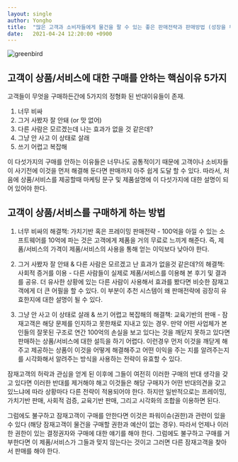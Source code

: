 ```yaml
---
layout: single
author: Yongho
title:  "많은 고객과 소비자들에게 물건을 팔 수 있는 좋은 판매전략과 판매방법 (성장을 위한 지식 #10)"
date:   2021-04-24 12:20:00 +0900
---
```


![greenbird](https://staging.baachuscribble.com/wp-content/uploads/2019/01/HANDLING.png)

## 고객이 상품/서비스에 대한 구매를 안하는 핵심이유 5가지

고객들이 무엇을 구매하든간에 5가지의 정형화 된 반대이유들이 존재.

1. 너무 비싸
2. 그거 사봤자 잘 안돼 (or 맛 없어)
3. 다른 사람은 모르겠는데 나는 효과가 없을 것 같은데? 
4. 그냥 안 사고 이 상태로 살래
5. 쓰기 어렵고 복잡해

이 다섯가지의 구매를 안하는 이유들은 너무나도 공통적이기 때문에 고객이나 소비자들이 사기전에 이것을 먼저 해결해 둔다면 판매까지 아주 쉽게 도달 할 수 있다. 따라서, 처음에 상품/서비스를 제공할때 마케팅 문구 및 제품설명에 이 다섯가지에 대한 설명이 되어 있어야 한다. 

## 고객이 상품/서비스를 구매하게 하는 방법

1. 너무 비싸의 해결책: 가치기반 혹은 프레이밍 판매전략 - 100억을 아낄 수 있는 소프트웨어를 10억에 파는 것은 고객에게 제품을 거의 무료로 느끼게 해준다. 즉, 제품/서비스의 가격이 제품/서비스의 사용을 통해 얻는 이익보다 낮아야 한다. 

2. 그거 사봤자 잘 안돼 & 다른 사람은 모르겠고 난 효과가 없을것 같은데?의 해결책: 사회적 증거를 이용 - 다른 사람들이 실제로 제품/서비스를 이용해 본 후기 및 결과를 공유. 더 유사한 상황에 있는 다른 사람이 사용해서 효과를 봤다면 비슷한 잠재고객에게 더 큰 어필을 할 수 있다. 이 부분이 추천 시스템이 왜 판매전략에 굉장히 유효한지에 대한 설명이 될 수 있다.

3. 그냥 안 사고 이 상태로 살래 & 쓰기 어렵고 복잡해의 해결책: 교육기반의 판매 - 잠재고객은 해당 문제를 인지하고 못한채로 지내고 있는 경우. 만약 어떤 사업체가 본인들의 잘못된 구조로 연간 100억의 손실을 보고 있다는 것을 깨닫지 못하고 있다면 판매하는 상품/서비스에 대한 설득을 하기 어렵다. 이런경우 먼저 이것을 깨닫게 해주고 제공하는 상품이 이것을 어떻게 해결해주고 어떤 이익을 주는 지를 알려주는지를 시각화해서 알려주는 방식을 사용하는 전략이 유효할 수 있다.

잠재고객의 허락과 관심을 얻게 된 이후에 그들이 여전히 이러한 구매의 반대 생각을 갖고 있다면 이러한 반대를 제거해야 해고 이것들은 해당 구매자가 어떤 반대의견을 갖고 있느냐에 따라 상황마다 다른 전략이 적용되어야 한다. 하지만 일반적으로는 프레이밍, 가치기반 판매, 사회적 검증, 교육기반 판매, 그리고 시각화의 조합을 이용하면 된다.

그럼에도 불구하고 잠재고객이 구매를 안한다면 이것은 파워이슈(권한)과 관련이 있을 수 있다 (해당 잠재고객이 물건을 구매할 권한과 예산이 없는 경우). 따라서 언제나 이러한 권한이 있는 결정권자와 구매에 대한 얘기를 해야 한다. 그럼에도 불구하고 구매를 거부한다면 이 제품/서비스가 그들과 맞지 않는다는 것이고 그러면 다른 잠재고객을 찾아서 판매를 해야 한다.

